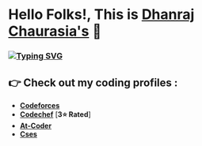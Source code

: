 # Hello Folks!, This is [**Dhanraj Chaurasia's**](https://dhanrajchaurasia.github.io/) :wave:
### [![Typing SVG](https://readme-typing-svg.herokuapp.com?font=Roboto&color=%23FFF03C&size=25&center=true&vCenter=true&width=800&height=40&lines=Hello+Folks!+%2C++I+am+Dhanraj+Chaurasia.;I+am+a+2nd+year+student+at+MNNIT+Allahabad.;I+am+an+enthusiast+frontend+web+developer.;I+am+a+competitive+programmer+(coder).+;I+am+enthusiast+to+learn+new+things.;I+am+a+quick+learner+to+develop+new+skills)](https://git.io/typing-svg)
## :point_right: Check out my coding profiles : 
- [**Codeforces**](https://codeforces.com/profile/coderdhanraj)
- [**Codechef**](https://codechef.com/users/coderdhanraj/) [**3:star: Rated**]
- [**At-Coder**](https://atcoder.jp/users/coderdhanraj/)
- [**Cses**](https://cses.fi/user/75925/)
<!-- - [**Hackerearth**](https://www.hackerearth.com/@coderdhanraj) -->
